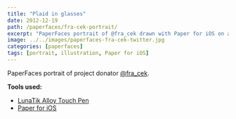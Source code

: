 ```yaml
---
title: "Plaid in glasses"
date: 2012-12-19
path: /paperfaces/fra-cek-portrait/
excerpt: "PaperFaces portrait of @fra_cek drawn with Paper for iOS on an iPad."
image: ../../images/paperfaces-fra-cek-twitter.jpg
categories: [paperfaces]
tags: [portrait, illustration, Paper for iOS]
---
```


PaperFaces portrait of project donator [@fra_cek](https://twitter.com/fra_cek).

**Tools used:**

- [LunaTik Alloy Touch Pen](https://www.amazon.com/gp/product/B00821TR7G/ref=as_li_ss_tl?ie=UTF8&tag=mademist-20&linkCode=as2&camp=1789&creative=390957&creativeASIN=B00821TR7G)
- [Paper for iOS](https://paper.bywetransfer.com/)
